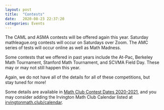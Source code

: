 ```yaml
---
layout: post
title:  "Contests"
date:   2020-08-23 22:37:20
categories: Events
---
```


The CAML and ASMA contests will be offered again this year. Saturday mathleague.org contests will occur on Saturdays over Zoom. The AMC series of tests will occur online as well as Math Madness.

Some contests that we offered in past years include the At-Pac, Berkeley Math Tournament, Stanford Math Tournament, and SCVMA Field Day. These may or may not still happen this year.

Again, we do not have all of the details for all of these competitions, but stay tuned for more!

Some details are available in [Math Club Contest Dates 2020-2021](https://docs.google.com/document/d/1ehVj0iMRoESxzUFZiQiqb0wf2EvOSqjZx1KnoG594DI/edit?usp=sharing), and you may consider adding the Irvington Math Club Calendar listed at [irvingtonmath.club/calendar](http://irvingtonmath.club/calendar).

